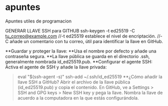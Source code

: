 # apuntes
Apuntes utiles de programacion

GENERAR LLAVE SSH para GITHUB
ssh-keygen -t ed25519 -C tu_correo@example.com
//-t ed25519 establece el nivel de encriptación.
//-C añade un comentario con tu correo, útil para identificar la llave en GitHub.

**Guardar y proteger la llave:
**Usa el nombre por defecto y añade una contraseña segura.
**La llave pública se guarda en el directorio .ssh, generalmente nombrada id_ed25519.pub.
**Configurar el agente SSH: Activa el agente de SSH y añade la llave privada:

>eval "$(ssh-agent -s)"
>ssh-add ~/.ssh/id_ed25519
**¿Cómo añadir la llave SSH a GitHub?
Abrir el archivo de la llave pública (id_ed25519.pub) y copia el contenido.
En GitHub, ve a Settings > SSH and GPG keys > New SSH key y pega la llave.
Nombra la llave de acuerdo a la computadora en la que estás configurándola.